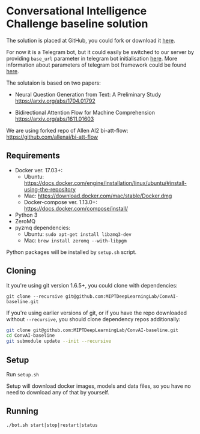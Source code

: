 # Conversational Intelligence Challenge baseline solution
The solution is placed at GitHub, you could fork or download it [here](https://github.com/MIPTDeepLearningLab/ConvAI-baseline).

For now it is a Telegram bot, but it could easily be switched to our server by providing ```base_url``` parameter in telegram bot initialisation [here](https://github.com/MIPTDeepLearningLab/ConvAI-baseline/blob/master/bot_code/bot.py#L60). More information about parameters of telegram bot framework could be found [here](http://python-telegram-bot.readthedocs.io/en/latest/).

The solutaion is based on two papers:
* Neural Question Generation from Text: A Preliminary Study
https://arxiv.org/abs/1704.01792

* Bidirectional Attention Flow for Machine Comprehension
https://arxiv.org/abs/1611.01603

We are using forked repo of Allen AI2 bi-att-flow: https://github.com/allenai/bi-att-flow

## Requirements
* Docker ver. 17.03+:
    * Ubuntu: https://docs.docker.com/engine/installation/linux/ubuntu/#install-using-the-repository
    * Mac: https://download.docker.com/mac/stable/Docker.dmg
    * Docker-compose ver. 1.13.0+: https://docs.docker.com/compose/install/
* Python 3
* ZeroMQ
* pyzmq dependencies:
    * Ubuntu: ```sudo apt-get install libzmq3-dev```
    * Mac: ```brew install zeromq --with-libpgm```

Python packages will be installed by ```setup.sh``` script.

## Cloning
It you're using git version 1.6.5+, you could clone with dependencies:

```git clone --recursive git@github.com:MIPTDeepLearningLab/ConvAI-baseline.git```

If you're using earlier versions of git, or if you have the repo downloaded without ```--recursive```, you should clone dependency repos additionally:

```bash
git clone git@github.com:MIPTDeepLearningLab/ConvAI-baseline.git
cd ConvAI-baseline
git submodule update --init --recursive
```

## Setup
Run ```setup.sh```

Setup will download docker images, models and data files, so you have no need to download any of that by yourself.

## Running
```./bot.sh start|stop|restart|status```
